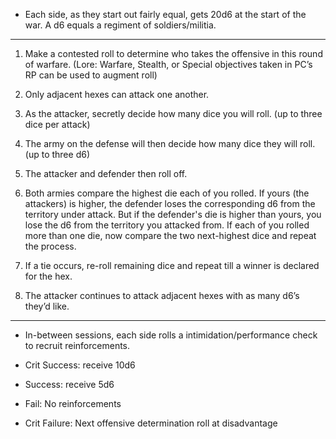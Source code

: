 -   Each side, as they start out fairly equal, gets 20d6 at the start of the war. A d6 equals a regiment of soldiers/militia.
---
1.  Make a contested roll to determine who takes the offensive in this round of warfare. (Lore: Warfare, Stealth, or Special objectives taken in PC’s RP can be used to augment roll)
    
2.  Only adjacent hexes can attack one another.
    
3.  As the attacker, secretly decide how many dice you will roll. (up to three dice per attack)
    
4.  The army on the defense will then decide how many dice they will roll. (up to three d6)
    
5.  The attacker and defender then roll off.
    
6.  Both armies compare the highest die each of you rolled. If yours (the attackers) is higher, the defender loses the corresponding d6 from the territory under attack. But if the defender's die is higher than yours, you lose the d6 from the territory you attacked from. If each of you rolled more than one die, now compare the two next-highest dice and repeat the process.
    
7.  If a tie occurs, re-roll remaining dice and repeat till a winner is declared for the hex.
    
8.  The attacker continues to attack adjacent hexes with as many d6’s they’d like.
---

-   In-between sessions, each side rolls a intimidation/performance check to recruit reinforcements. 

-   Crit Success: receive 10d6
    
-   Success: receive 5d6
    
-   Fail: No reinforcements
    
-   Crit Failure: Next offensive determination roll at disadvantage
    